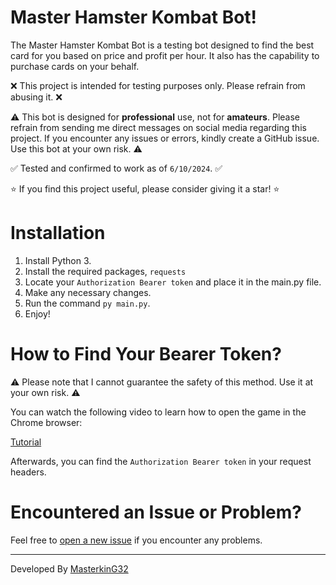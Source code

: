 # Master Hamster Kombat Bot!

The Master Hamster Kombat Bot is a testing bot designed to find the best card for you based on price and profit per hour. It also has the capability to purchase cards on your behalf.

❌ This project is intended for testing purposes only. Please refrain from abusing it. ❌

⚠️ This bot is designed for **professional** use, not for **amateurs**. Please refrain from sending me direct messages on social media regarding this project. If you encounter any issues or errors, kindly create a GitHub issue. Use this bot at your own risk. ⚠️

✅ Tested and confirmed to work as of `6/10/2024`. ✅

⭐ If you find this project useful, please consider giving it a star! ⭐

# Installation

1. Install Python 3.
2. Install the required packages, `requests`
3. Locate your `Authorization Bearer token` and place it in the main.py file.
4. Make any necessary changes.
5. Run the command `py main.py`.
6. Enjoy!

# How to Find Your Bearer Token?

⚠️ Please note that I cannot guarantee the safety of this method. Use it at your own risk. ⚠️

You can watch the following video to learn how to open the game in the Chrome browser:

[Tutorial](https://youtu.be/cjWE7DmMFgw)

Afterwards, you can find the `Authorization Bearer token` in your request headers.

# Encountered an Issue or Problem?

Feel free to [open a new issue](https://github.com/masterking32/MasterHamsterKombatBot/issues) if you encounter any problems.

---

Developed By [MasterkinG32](https://github.com/masterking32)

